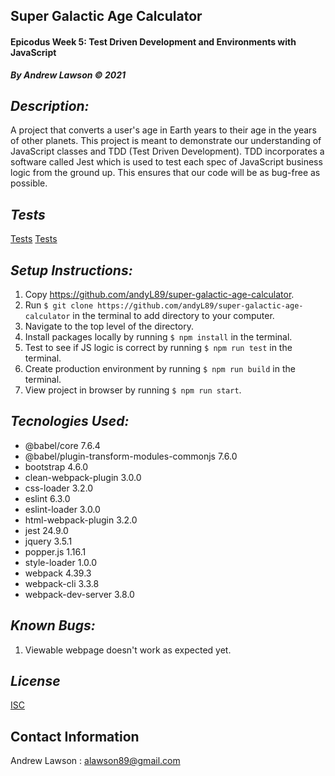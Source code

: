 ## Super Galactic Age Calculator
#### Epicodus Week 5: Test Driven Development and Environments with JavaScript
***By Andrew Lawson © 2021***

## *Description:*

A project that converts a user's age in Earth years to their age in the years of other planets. This project is meant to demonstrate our understanding of JavaScript classes and TDD (Test Driven Development). TDD incorporates a software called Jest which is used to test each spec of JavaScript business logic from the ground up. This ensures that our code will be as bug-free as possible.

## *Tests*

 [Tests](__tests__/lifeExpectancy.test.js)
 [Tests](__tests__/calculator.test.js)

## *Setup Instructions:*

1. Copy https://github.com/andyL89/super-galactic-age-calculator.
2. Run `$ git clone https://github.com/andyL89/super-galactic-age-calculator` in the terminal to add directory to your computer.
3. Navigate to the top level of the directory.
4. Install packages locally by running `$ npm install` in the terminal.
5. Test to see if JS logic is correct by running `$ npm run test` in the terminal.
6. Create production environment by running `$ npm run build` in the terminal.
7. View project in browser by running `$ npm run start`.

## *Tecnologies Used:*
* @babel/core 7.6.4
* @babel/plugin-transform-modules-commonjs 7.6.0
* bootstrap 4.6.0
* clean-webpack-plugin 3.0.0
* css-loader 3.2.0
* eslint 6.3.0
* eslint-loader 3.0.0
* html-webpack-plugin 3.2.0
* jest 24.9.0
* jquery 3.5.1
* popper.js 1.16.1
* style-loader 1.0.0
* webpack 4.39.3
* webpack-cli 3.3.8
* webpack-dev-server 3.8.0


## *Known Bugs:*

1. Viewable webpage doesn't work as expected yet.

## *License*

[ISC](LICENSE.txt)

## Contact Information

Andrew Lawson : alawson89@gmail.com